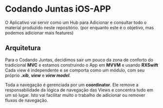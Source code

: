 # Codando Juntas iOS-APP


O Aplicativo vai servir como um Hub para Adicionar e consultar todo o material produzido neste repositório. 
(por enquanto este é o objetivo, mas podemos adicionar mais features)

## Arquitetura

Para o Codando Juntas, decidimos sair um pouco da zona de conforto do tradicional **MVC** e estamos construindo o App em **MVVM** e usando **RXSwift**
Cada view é independente e se comporta como um módulo, com seu próprio **_.xib_**, **_view_** e **_view model_**.

Toda a navegação é gerenciada por um **coordinator**. Ele remove a responsabilidade da lógica de navegação das Views e concentra tudo em um só lugar. Isto vai facilitar muito o trabalho de adicionar ou remover fluxos de navegação.





